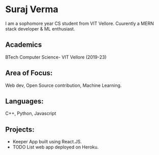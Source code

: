 # Suraj Verma 
I am a sophomore year CS student from VIT Vellore. Cuurently a MERN stack developer & ML enthusiast.

## Academics
BTech Computer Science- VIT Vellore (2019-23)

## Area of Focus:
Web dev, Open Source contribution, Machine Learning.

## Languages:
C++, Python, Javascript

## Projects:
* Keeper App built using React.JS. 
* TODO List web app deployed on Heroku. 
